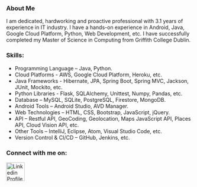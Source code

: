 ### About Me

I am dedicated, hardworking and proactive professional with 3.1 years of experience in IT industry. I have a hands-on experience in Android, Java, Google Cloud Platform, Python, Web Development, etc. I have successfully completed my Master of Science in Computing from Griffith College Dublin.

### Skills:

<!-- UL -->
* Programming Language – Java, Python.
* Cloud Platforms - AWS, Google Cloud Platform, Heroku, etc.
* Java Frameworks - Hibernate, JPA, Spring Boot, Spring MVC, Jackson, JUnit, Mockito, etc.
* Python Libraries - Flask, SQLAlchemy, Unittest, Numpy, Pandas, etc.
* Database – MySQL, SQLite, PostgreSQL, Firestore, MongoDB.
* Android Tools – Android Studio, AVD Manager.
* Web Technologies – HTML, CSS, Bootstrap, JavaScript, jQuery.
* API – Restful API, GeoCoding, Geolocation, Maps JavaScript API, Places API, Cloud Vision API, etc.
* Other Tools – IntelliJ, Eclipse, Atom, Visual Studio Code, etc.
* Version Control & CI/CD – GitHub, Jenkins, etc.

### Connect with me on:

[<img align="center" alt="Linkedin Profile" width="50px" src="https://cdn.jsdelivr.net/npm/simple-icons@v3/icons/linkedin.svg" />][linkedin]

[linkedin]: https://www.linkedin.com/in/riddhish-bharadva-b94848b6/
